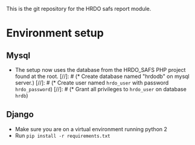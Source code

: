 This is the git repository for the HRDO safs report module.

# Environment setup

## Mysql
* The setup now uses the database from the HRDO_SAFS PHP project found at the root. 
[//]: # (* Create database named "hrdodb" on mysql server.)
[//]: # (* Create user named `hrdo_user` with password `hrdo_password`)
[//]: # (* Grant all privileges to `hrdo_user` on database `hrdb`)

## Django

* Make sure you are on a virtual environment running python 2
* Run `pip install -r requirements.txt`